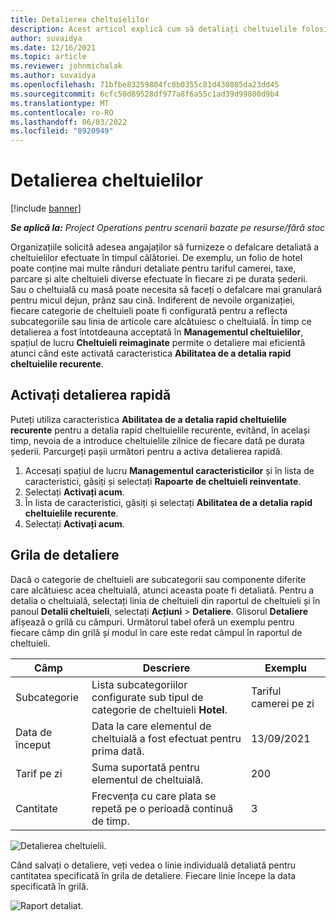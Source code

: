 ```yaml
---
title: Detalierea cheltuielilor
description: Acest articol explică cum să detaliați cheltuielile folosind spațiul de lucru Cheltuieli reimaginat.
author: suvaidya
ms.date: 12/16/2021
ms.topic: article
ms.reviewer: johnmichalak
ms.author: suvaidya
ms.openlocfilehash: 71bfbe83259804fc0b0355c81d430805da23dd45
ms.sourcegitcommit: 6cfc50d89528df977a8f6a55c1ad39d99800d9b4
ms.translationtype: MT
ms.contentlocale: ro-RO
ms.lasthandoff: 06/03/2022
ms.locfileid: "8920949"
---
```

# <a name="expense-itemization"></a>Detalierea cheltuielilor

[!include [banner](../includes/banner.md)]

_**Se aplică la:** Project Operations pentru scenarii bazate pe resurse/fără stoc_

Organizațiile solicită adesea angajaților să furnizeze o defalcare detaliată a cheltuielilor efectuate în timpul călătoriei. De exemplu, un folio de hotel poate conține mai multe rânduri detaliate pentru tariful camerei, taxe, parcare și alte cheltuieli diverse efectuate în fiecare zi pe durata șederii. Sau o cheltuială cu masă poate necesita să faceți o defalcare mai granulară pentru micul dejun, prânz sau cină. Indiferent de nevoile organizației, fiecare categorie de cheltuieli poate fi configurată pentru a reflecta subcategoriile sau linia de articole care alcătuiesc o cheltuială. În timp ce detalierea a fost întotdeauna acceptată în **Managementul cheltuielilor**, spațiul de lucru **Cheltuieli reimaginate** permite o detaliere mai eficientă atunci când este activată caracteristica **Abilitatea de a detalia rapid cheltuielile recurente**.  

## <a name="enable-quick-itemization"></a>Activați detalierea rapidă 

Puteți utiliza caracteristica **Abilitatea de a detalia rapid cheltuielile recurente** pentru a detalia rapid cheltuielile recurente, evitând, în același timp, nevoia de a introduce cheltuielile zilnice de fiecare dată pe durata șederii. Parcurgeți pașii următori pentru a activa detalierea rapidă.

1. Accesați spațiul de lucru **Managementul caracteristicilor** și în lista de caracteristici, găsiți și selectați **Rapoarte de cheltuieli reinventate**. 
2. Selectați **Activați acum**. 
3. În lista de caracteristici, găsiți și selectați **Abilitatea de a detalia rapid cheltuielile recurente**.
4. Selectați **Activați acum**. 

## <a name="itemization-grid"></a>Grila de detaliere 

Dacă o categorie de cheltuieli are subcategorii sau componente diferite care alcătuiesc acea cheltuială, atunci aceasta poate fi detaliată. Pentru a detalia o cheltuială, selectați linia de cheltuieli din raportul de cheltuieli și în panoul **Detalii cheltuieli**, selectați **Acțiuni** > **Detaliere**. Glisorul **Detaliere** afișează o grilă cu câmpuri. Următorul tabel oferă un exemplu pentru fiecare câmp din grilă și modul în care este redat câmpul în raportul de cheltuieli. 

|     Câmp          |     Descriere                                                                                  |     Exemplu              |
|--------------------|--------------------------------------------------------------------------------------------------|--------------------------|
|     Subcategorie    |     Lista subcategoriilor configurate sub tipul de categorie de cheltuieli **Hotel**.             |     Tariful camerei pe zi      |
|     Data de început     |     Data la care elementul de cheltuială a fost efectuat pentru prima dată.                                           |     13/09/2021           |
|     Tarif pe zi     |     Suma suportată pentru elementul de cheltuială.                                                    |     200                  |
|     Cantitate       |     Frecvența cu care plata se repetă pe o perioadă continuă de timp.                       |     3                    |

![Detalierea cheltuielii.](media/Itemization%20screen%201.png)

Când salvați o detaliere, veți vedea o linie individuală detaliată pentru cantitatea specificată în grila de detaliere. Fiecare linie începe la data specificată în grilă.

![Raport detaliat.](media/Itemization%20screen%202.png)

